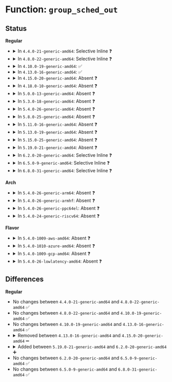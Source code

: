 # Function: <code>group_sched_out</code>

## Status
<b>Regular</b>
<ul>
<li>
<details>
<summary>In <code>4.4.0-21-generic-amd64</code>: Selective Inline ❓</summary>

```c
void group_sched_out(struct perf_event * group_event, struct perf_cpu_context * cpuctx, struct perf_event_context * ctx)
```

```json
{
  "name": "group_sched_out",
  "collision_type": "Unique Static",
  "inline_type": "Selective",
  "funcs": [
    {
      "addr": 18446744071580402976,
      "name": "group_sched_out",
      "external": false,
      "loc": "kernel/events/core.c:1608",
      "file": "kernel/events/core.c",
      "inline": "not declared, inlined",
      "caller_inline": [],
      "caller_func": [
        "kernel/events/core.c:ctx_sched_out",
        "kernel/events/core.c:ctx_sched_out",
        "kernel/events/core.c:__perf_event_disable",
        "kernel/events/core.c:__perf_event_enable"
      ]
    }
  ],
  "symbols": [
    {
      "addr": 18446744071580402976,
      "name": "group_sched_out",
      "section": ".text",
      "bind": "STB_LOCAL",
      "size": 177
    }
  ]
}
```
</details>
</li>
<li>
<details>
<summary>In <code>4.8.0-22-generic-amd64</code>: Selective Inline ❓</summary>

```c
void group_sched_out(struct perf_event * group_event, struct perf_cpu_context * cpuctx, struct perf_event_context * ctx)
```

```json
{
  "name": "group_sched_out",
  "collision_type": "Unique Static",
  "inline_type": "Selective",
  "funcs": [
    {
      "addr": 18446744071580475680,
      "name": "group_sched_out",
      "external": false,
      "loc": "kernel/events/core.c:1833",
      "file": "kernel/events/core.c",
      "inline": "not declared, inlined",
      "caller_inline": [],
      "caller_func": [
        "kernel/events/core.c:ctx_sched_out",
        "kernel/events/core.c:ctx_sched_out"
      ]
    }
  ],
  "symbols": [
    {
      "addr": 18446744071580475680,
      "name": "group_sched_out",
      "section": ".text",
      "bind": "STB_LOCAL",
      "size": 180
    }
  ]
}
```
</details>
</li>
<li>
<details>
<summary>In <code>4.10.0-19-generic-amd64</code>: ✅</summary>

```c
void group_sched_out(struct perf_event * group_event, struct perf_cpu_context * cpuctx, struct perf_event_context * ctx)
```

```json
{
  "name": "group_sched_out",
  "collision_type": "Unique Static",
  "inline_type": "No",
  "funcs": [
    {
      "addr": 18446744071580539696,
      "name": "group_sched_out",
      "external": false,
      "loc": "kernel/events/core.c:1841",
      "file": "kernel/events/core.c",
      "inline": "seen, unknown",
      "caller_inline": [],
      "caller_func": [
        "kernel/events/core.c:ctx_sched_out",
        "kernel/events/core.c:ctx_sched_out"
      ]
    }
  ],
  "symbols": [
    {
      "addr": 18446744071580539696,
      "name": "group_sched_out",
      "section": ".text",
      "bind": "STB_LOCAL",
      "size": 262
    }
  ]
}
```
</details>
</li>
<li>
<details>
<summary>In <code>4.13.0-16-generic-amd64</code>: ✅</summary>

```c
void group_sched_out(struct perf_event * group_event, struct perf_cpu_context * cpuctx, struct perf_event_context * ctx)
```

```json
{
  "name": "group_sched_out",
  "collision_type": "Unique Static",
  "inline_type": "No",
  "funcs": [
    {
      "addr": 18446744071580571008,
      "name": "group_sched_out",
      "external": false,
      "loc": "kernel/events/core.c:1854",
      "file": "kernel/events/core.c",
      "inline": "seen, unknown",
      "caller_inline": [],
      "caller_func": [
        "kernel/events/core.c:ctx_sched_out",
        "kernel/events/core.c:ctx_sched_out"
      ]
    }
  ],
  "symbols": [
    {
      "addr": 18446744071580571008,
      "name": "group_sched_out",
      "section": ".text",
      "bind": "STB_LOCAL",
      "size": 242
    }
  ]
}
```
</details>
</li>
<li>
<details>
<summary>In <code>4.15.0-20-generic-amd64</code>: Absent ❓</summary>

```json
{
  "name": "group_sched_out",
  "collision_type": "Unique Static",
  "inline_type": "Selective",
  "funcs": [
    {
      "addr": 18446744071580639550,
      "name": "group_sched_out",
      "external": false,
      "loc": "kernel/events/core.c:1837",
      "file": "kernel/events/core.c",
      "inline": "not declared, inlined",
      "caller_inline": [
        "kernel/events/core.c:ctx_sched_out",
        "kernel/events/core.c:ctx_sched_out"
      ],
      "caller_func": [
        "kernel/events/core.c:ctx_sched_out",
        "kernel/events/core.c:ctx_sched_out"
      ]
    }
  ],
  "symbols": [
    {
      "addr": 18446744071580639088,
      "name": "group_sched_out.part.92",
      "section": ".text",
      "bind": "STB_LOCAL",
      "size": 223
    }
  ]
}
```
</details>
</li>
<li>
<details>
<summary>In <code>4.18.0-10-generic-amd64</code>: Absent ❓</summary>

```json
{
  "name": "group_sched_out",
  "collision_type": "Unique Static",
  "inline_type": "Selective",
  "funcs": [
    {
      "addr": 18446744071580768569,
      "name": "group_sched_out",
      "external": false,
      "loc": "kernel/events/core.c:2034",
      "file": "kernel/events/core.c",
      "inline": "not declared, inlined",
      "caller_inline": [
        "kernel/events/core.c:ctx_sched_out",
        "kernel/events/core.c:ctx_sched_out",
        "kernel/events/core.c:__perf_event_disable"
      ],
      "caller_func": [
        "kernel/events/core.c:ctx_sched_out",
        "kernel/events/core.c:ctx_sched_out",
        "kernel/events/core.c:__perf_event_disable"
      ]
    }
  ],
  "symbols": [
    {
      "addr": 18446744071580768112,
      "name": "group_sched_out.part.108",
      "section": ".text",
      "bind": "STB_LOCAL",
      "size": 211
    }
  ]
}
```
</details>
</li>
<li>
<details>
<summary>In <code>5.0.0-13-generic-amd64</code>: Absent ❓</summary>

```json
{
  "name": "group_sched_out",
  "collision_type": "Unique Static",
  "inline_type": "Selective",
  "funcs": [
    {
      "addr": 18446744071580835801,
      "name": "group_sched_out",
      "external": false,
      "loc": "kernel/events/core.c:2034",
      "file": "kernel/events/core.c",
      "inline": "not declared, inlined",
      "caller_inline": [
        "kernel/events/core.c:ctx_sched_out",
        "kernel/events/core.c:ctx_sched_out",
        "kernel/events/core.c:__perf_event_disable"
      ],
      "caller_func": [
        "kernel/events/core.c:ctx_sched_out",
        "kernel/events/core.c:ctx_sched_out",
        "kernel/events/core.c:__perf_event_disable"
      ]
    }
  ],
  "symbols": [
    {
      "addr": 18446744071580835344,
      "name": "group_sched_out.part.108",
      "section": ".text",
      "bind": "STB_LOCAL",
      "size": 211
    }
  ]
}
```
</details>
</li>
<li>
<details>
<summary>In <code>5.3.0-18-generic-amd64</code>: Absent ❓</summary>

```json
{
  "name": "group_sched_out",
  "collision_type": "Unique Static",
  "inline_type": "Selective",
  "funcs": [
    {
      "addr": 18446744071580932056,
      "name": "group_sched_out",
      "external": false,
      "loc": "kernel/events/core.c:2036",
      "file": "kernel/events/core.c",
      "inline": "not declared, inlined",
      "caller_inline": [
        "kernel/events/core.c:ctx_sched_out",
        "kernel/events/core.c:ctx_sched_out",
        "kernel/events/core.c:__perf_event_disable"
      ],
      "caller_func": [
        "kernel/events/core.c:ctx_sched_out",
        "kernel/events/core.c:ctx_sched_out",
        "kernel/events/core.c:__perf_event_disable"
      ]
    }
  ],
  "symbols": [
    {
      "addr": 18446744071580931584,
      "name": "group_sched_out.part.0",
      "section": ".text",
      "bind": "STB_LOCAL",
      "size": 215
    }
  ]
}
```
</details>
</li>
<li>
<details>
<summary>In <code>5.4.0-26-generic-amd64</code>: Absent ❓</summary>

```json
{
  "name": "group_sched_out",
  "collision_type": "Unique Static",
  "inline_type": "Selective",
  "funcs": [
    {
      "addr": 18446744071580985992,
      "name": "group_sched_out",
      "external": false,
      "loc": "kernel/events/core.c:2121",
      "file": "kernel/events/core.c",
      "inline": "not declared, inlined",
      "caller_inline": [
        "kernel/events/core.c:ctx_sched_out",
        "kernel/events/core.c:ctx_sched_out",
        "kernel/events/core.c:__perf_event_disable"
      ],
      "caller_func": [
        "kernel/events/core.c:ctx_sched_out",
        "kernel/events/core.c:ctx_sched_out",
        "kernel/events/core.c:__perf_event_disable"
      ]
    }
  ],
  "symbols": [
    {
      "addr": 18446744071580985520,
      "name": "group_sched_out.part.0",
      "section": ".text",
      "bind": "STB_LOCAL",
      "size": 215
    }
  ]
}
```
</details>
</li>
<li>
<details>
<summary>In <code>5.8.0-25-generic-amd64</code>: Absent ❓</summary>

```json
{
  "name": "group_sched_out",
  "collision_type": "Unique Static",
  "inline_type": "Selective",
  "funcs": [
    {
      "addr": 18446744071581183361,
      "name": "group_sched_out",
      "external": false,
      "loc": "kernel/events/core.c:2266",
      "file": "kernel/events/core.c",
      "inline": "not declared, inlined",
      "caller_inline": [
        "kernel/events/core.c:ctx_sched_out",
        "kernel/events/core.c:ctx_sched_out",
        "kernel/events/core.c:__perf_event_disable"
      ],
      "caller_func": [
        "kernel/events/core.c:ctx_sched_out",
        "kernel/events/core.c:ctx_sched_out",
        "kernel/events/core.c:__perf_event_disable"
      ]
    }
  ],
  "symbols": [
    {
      "addr": 18446744071581163904,
      "name": "group_sched_out.part.0",
      "section": ".text",
      "bind": "STB_LOCAL",
      "size": 249
    }
  ]
}
```
</details>
</li>
<li>
<details>
<summary>In <code>5.11.0-16-generic-amd64</code>: Absent ❓</summary>

```json
{
  "name": "group_sched_out",
  "collision_type": "Unique Static",
  "inline_type": "Selective",
  "funcs": [
    {
      "addr": 18446744071581225537,
      "name": "group_sched_out",
      "external": false,
      "loc": "kernel/events/core.c:2309",
      "file": "kernel/events/core.c",
      "inline": "not declared, inlined",
      "caller_inline": [
        "kernel/events/core.c:ctx_sched_out",
        "kernel/events/core.c:ctx_sched_out",
        "kernel/events/core.c:__perf_event_disable"
      ],
      "caller_func": [
        "kernel/events/core.c:ctx_sched_out",
        "kernel/events/core.c:ctx_sched_out",
        "kernel/events/core.c:__perf_event_disable"
      ]
    }
  ],
  "symbols": [
    {
      "addr": 18446744071581203648,
      "name": "group_sched_out.part.0",
      "section": ".text",
      "bind": "STB_LOCAL",
      "size": 227
    }
  ]
}
```
</details>
</li>
<li>
<details>
<summary>In <code>5.13.0-19-generic-amd64</code>: Absent ❓</summary>

```json
{
  "name": "group_sched_out",
  "collision_type": "Unique Static",
  "inline_type": "Selective",
  "funcs": [
    {
      "addr": 18446744071581241741,
      "name": "group_sched_out",
      "external": false,
      "loc": "kernel/events/core.c:2312",
      "file": "kernel/events/core.c",
      "inline": "not declared, inlined",
      "caller_inline": [
        "kernel/events/core.c:ctx_sched_out",
        "kernel/events/core.c:ctx_sched_out",
        "kernel/events/core.c:__perf_event_disable"
      ],
      "caller_func": [
        "kernel/events/core.c:ctx_sched_out",
        "kernel/events/core.c:ctx_sched_out",
        "kernel/events/core.c:__perf_event_disable"
      ]
    }
  ],
  "symbols": [
    {
      "addr": 18446744071581227664,
      "name": "group_sched_out.part.0",
      "section": ".text",
      "bind": "STB_LOCAL",
      "size": 161
    }
  ]
}
```
</details>
</li>
<li>
<details>
<summary>In <code>5.15.0-25-generic-amd64</code>: Absent ❓</summary>

```json
{
  "name": "group_sched_out",
  "collision_type": "Unique Static",
  "inline_type": "Selective",
  "funcs": [
    {
      "addr": 18446744071581477311,
      "name": "group_sched_out",
      "external": false,
      "loc": "kernel/events/core.c:2380",
      "file": "kernel/events/core.c",
      "inline": "not declared, inlined",
      "caller_inline": [
        "kernel/events/core.c:ctx_sched_out",
        "kernel/events/core.c:ctx_sched_out",
        "kernel/events/core.c:__perf_event_disable"
      ],
      "caller_func": [
        "kernel/events/core.c:ctx_sched_out",
        "kernel/events/core.c:ctx_sched_out",
        "kernel/events/core.c:__perf_event_disable"
      ]
    }
  ],
  "symbols": [
    {
      "addr": 18446744071581463024,
      "name": "group_sched_out.part.0",
      "section": ".text",
      "bind": "STB_LOCAL",
      "size": 227
    }
  ]
}
```
</details>
</li>
<li>
<details>
<summary>In <code>5.19.0-21-generic-amd64</code>: Absent ❓</summary>

```json
{
  "name": "group_sched_out",
  "collision_type": "Unique Static",
  "inline_type": "Selective",
  "funcs": [
    {
      "addr": 18446744071581827052,
      "name": "group_sched_out",
      "external": false,
      "loc": "kernel/events/core.c:2293",
      "file": "kernel/events/core.c",
      "inline": "not declared, inlined",
      "caller_inline": [
        "kernel/events/core.c:ctx_sched_out",
        "kernel/events/core.c:ctx_sched_out",
        "kernel/events/core.c:__perf_event_disable"
      ],
      "caller_func": [
        "kernel/events/core.c:ctx_sched_out",
        "kernel/events/core.c:ctx_sched_out",
        "kernel/events/core.c:__perf_event_disable"
      ]
    }
  ],
  "symbols": [
    {
      "addr": 18446744071581809424,
      "name": "group_sched_out.part.0",
      "section": ".text",
      "bind": "STB_LOCAL",
      "size": 246
    }
  ]
}
```
</details>
</li>
<li>
<details>
<summary>In <code>6.2.0-20-generic-amd64</code>: Selective Inline ❓</summary>

```c
void group_sched_out(struct perf_event * group_event, struct perf_event_context * ctx)
```

```json
{
  "name": "group_sched_out",
  "collision_type": "Unique Static",
  "inline_type": "Selective",
  "funcs": [
    {
      "addr": 18446744071582246480,
      "name": "group_sched_out",
      "external": false,
      "loc": "kernel/events/core.c:2281",
      "file": "kernel/events/core.c",
      "inline": "not declared, inlined",
      "caller_inline": [],
      "caller_func": [
        "kernel/events/core.c:__pmu_ctx_sched_out",
        "kernel/events/core.c:__pmu_ctx_sched_out",
        "kernel/events/core.c:__perf_event_disable"
      ]
    }
  ],
  "symbols": [
    {
      "addr": 18446744071582246480,
      "name": "group_sched_out",
      "section": ".text",
      "bind": "STB_LOCAL",
      "size": 165
    }
  ]
}
```
</details>
</li>
<li>
<details>
<summary>In <code>6.5.0-9-generic-amd64</code>: Selective Inline ❓</summary>

```c
void group_sched_out(struct perf_event * group_event, struct perf_event_context * ctx)
```

```json
{
  "name": "group_sched_out",
  "collision_type": "Unique Static",
  "inline_type": "Selective",
  "funcs": [
    {
      "addr": 18446744071582447200,
      "name": "group_sched_out",
      "external": false,
      "loc": "kernel/events/core.c:2281",
      "file": "kernel/events/core.c",
      "inline": "not declared, inlined",
      "caller_inline": [],
      "caller_func": [
        "kernel/events/core.c:__pmu_ctx_sched_out",
        "kernel/events/core.c:__pmu_ctx_sched_out",
        "kernel/events/core.c:__perf_event_disable"
      ]
    }
  ],
  "symbols": [
    {
      "addr": 18446744071582447200,
      "name": "group_sched_out",
      "section": ".text",
      "bind": "STB_LOCAL",
      "size": 165
    }
  ]
}
```
</details>
</li>
<li>
<details>
<summary>In <code>6.8.0-31-generic-amd64</code>: Selective Inline ❓</summary>

```c
void group_sched_out(struct perf_event * group_event, struct perf_event_context * ctx)
```

```json
{
  "name": "group_sched_out",
  "collision_type": "Unique Static",
  "inline_type": "Selective",
  "funcs": [
    {
      "addr": 18446744071582616304,
      "name": "group_sched_out",
      "external": false,
      "loc": "kernel/events/core.c:2319",
      "file": "kernel/events/core.c",
      "inline": "not declared, inlined",
      "caller_inline": [],
      "caller_func": [
        "kernel/events/core.c:__pmu_ctx_sched_out",
        "kernel/events/core.c:__pmu_ctx_sched_out",
        "kernel/events/core.c:__perf_event_disable"
      ]
    }
  ],
  "symbols": [
    {
      "addr": 18446744071582616304,
      "name": "group_sched_out",
      "section": ".text",
      "bind": "STB_LOCAL",
      "size": 165
    }
  ]
}
```
</details>
</li>
</ul>
<b>Arch</b>
<ul>
<li>
<details>
<summary>In <code>5.4.0-26-generic-arm64</code>: Absent ❓</summary>

```json
{
  "name": "group_sched_out",
  "collision_type": "Unique Static",
  "inline_type": "Selective",
  "funcs": [
    {
      "addr": 18446603336492357528,
      "name": "group_sched_out",
      "external": false,
      "loc": "kernel/events/core.c:2121",
      "file": "kernel/events/core.c",
      "inline": "not declared, inlined",
      "caller_inline": [
        "kernel/events/core.c:ctx_sched_out",
        "kernel/events/core.c:ctx_sched_out",
        "kernel/events/core.c:__perf_event_disable"
      ],
      "caller_func": [
        "kernel/events/core.c:ctx_sched_out",
        "kernel/events/core.c:ctx_sched_out",
        "kernel/events/core.c:__perf_event_disable"
      ]
    }
  ],
  "symbols": [
    {
      "addr": 18446603336492356560,
      "name": "group_sched_out.part.0",
      "section": ".text",
      "bind": "STB_LOCAL",
      "size": 176
    }
  ]
}
```
</details>
</li>
<li>
<details>
<summary>In <code>5.4.0-26-generic-armhf</code>: Absent ❓</summary>

```json
{
  "name": "group_sched_out",
  "collision_type": "Unique Static",
  "inline_type": "Selective",
  "funcs": [
    {
      "addr": 3226241780,
      "name": "group_sched_out",
      "external": false,
      "loc": "kernel/events/core.c:2121",
      "file": "kernel/events/core.c",
      "inline": "not declared, inlined",
      "caller_inline": [
        "kernel/events/core.c:ctx_sched_out",
        "kernel/events/core.c:ctx_sched_out",
        "kernel/events/core.c:__perf_event_disable"
      ],
      "caller_func": [
        "kernel/events/core.c:ctx_sched_out",
        "kernel/events/core.c:ctx_sched_out",
        "kernel/events/core.c:__perf_event_disable"
      ]
    }
  ],
  "symbols": [
    {
      "addr": 3226240660,
      "name": "group_sched_out.part.0",
      "section": ".text",
      "bind": "STB_LOCAL",
      "size": 140
    }
  ]
}
```
</details>
</li>
<li>
<details>
<summary>In <code>5.4.0-26-generic-ppc64el</code>: Absent ❓</summary>

```json
{
  "name": "group_sched_out",
  "collision_type": "Unique Static",
  "inline_type": "Selective",
  "funcs": [
    {
      "addr": 13835058055285607608,
      "name": "group_sched_out",
      "external": false,
      "loc": "kernel/events/core.c:2121",
      "file": "kernel/events/core.c",
      "inline": "not declared, inlined",
      "caller_inline": [
        "kernel/events/core.c:ctx_sched_out",
        "kernel/events/core.c:ctx_sched_out",
        "kernel/events/core.c:__perf_event_disable"
      ],
      "caller_func": [
        "kernel/events/core.c:ctx_sched_out",
        "kernel/events/core.c:ctx_sched_out",
        "kernel/events/core.c:__perf_event_disable"
      ]
    }
  ],
  "symbols": [
    {
      "addr": 13835058055285606320,
      "name": "group_sched_out.part.0",
      "section": ".text",
      "bind": "STB_LOCAL",
      "size": 216
    }
  ]
}
```
</details>
</li>
<li>
<details>
<summary>In <code>5.4.0-24-generic-riscv64</code>: Absent ❓</summary>

```json
{
  "name": "group_sched_out",
  "collision_type": "Unique Static",
  "inline_type": "Selective",
  "funcs": [
    {
      "addr": 18446743936272483056,
      "name": "group_sched_out",
      "external": false,
      "loc": "kernel/events/core.c:2121",
      "file": "kernel/events/core.c",
      "inline": "not declared, inlined",
      "caller_inline": [
        "kernel/events/core.c:ctx_sched_out",
        "kernel/events/core.c:ctx_sched_out",
        "kernel/events/core.c:__perf_event_disable"
      ],
      "caller_func": [
        "kernel/events/core.c:ctx_sched_out",
        "kernel/events/core.c:ctx_sched_out",
        "kernel/events/core.c:__perf_event_disable"
      ]
    }
  ],
  "symbols": [
    {
      "addr": 18446743936272482292,
      "name": "group_sched_out.part.0",
      "section": ".text",
      "bind": "STB_LOCAL",
      "size": 128
    }
  ]
}
```
</details>
</li>
</ul>
<b>Flavor</b>
<ul>
<li>
<details>
<summary>In <code>5.4.0-1009-aws-amd64</code>: Absent ❓</summary>

```json
{
  "name": "group_sched_out",
  "collision_type": "Unique Static",
  "inline_type": "Selective",
  "funcs": [
    {
      "addr": 18446744071580954792,
      "name": "group_sched_out",
      "external": false,
      "loc": "kernel/events/core.c:2121",
      "file": "kernel/events/core.c",
      "inline": "not declared, inlined",
      "caller_inline": [
        "kernel/events/core.c:ctx_sched_out",
        "kernel/events/core.c:ctx_sched_out",
        "kernel/events/core.c:__perf_event_disable"
      ],
      "caller_func": [
        "kernel/events/core.c:ctx_sched_out",
        "kernel/events/core.c:ctx_sched_out",
        "kernel/events/core.c:__perf_event_disable"
      ]
    }
  ],
  "symbols": [
    {
      "addr": 18446744071580954320,
      "name": "group_sched_out.part.0",
      "section": ".text",
      "bind": "STB_LOCAL",
      "size": 215
    }
  ]
}
```
</details>
</li>
<li>
<details>
<summary>In <code>5.4.0-1010-azure-amd64</code>: Absent ❓</summary>

```json
{
  "name": "group_sched_out",
  "collision_type": "Unique Static",
  "inline_type": "Selective",
  "funcs": [
    {
      "addr": 18446744071580900856,
      "name": "group_sched_out",
      "external": false,
      "loc": "kernel/events/core.c:2121",
      "file": "kernel/events/core.c",
      "inline": "not declared, inlined",
      "caller_inline": [
        "kernel/events/core.c:ctx_sched_out",
        "kernel/events/core.c:ctx_sched_out",
        "kernel/events/core.c:__perf_event_disable"
      ],
      "caller_func": [
        "kernel/events/core.c:ctx_sched_out",
        "kernel/events/core.c:ctx_sched_out",
        "kernel/events/core.c:__perf_event_disable"
      ]
    }
  ],
  "symbols": [
    {
      "addr": 18446744071580900384,
      "name": "group_sched_out.part.0",
      "section": ".text",
      "bind": "STB_LOCAL",
      "size": 215
    }
  ]
}
```
</details>
</li>
<li>
<details>
<summary>In <code>5.4.0-1009-gcp-amd64</code>: Absent ❓</summary>

```json
{
  "name": "group_sched_out",
  "collision_type": "Unique Static",
  "inline_type": "Selective",
  "funcs": [
    {
      "addr": 18446744071580946040,
      "name": "group_sched_out",
      "external": false,
      "loc": "kernel/events/core.c:2121",
      "file": "kernel/events/core.c",
      "inline": "not declared, inlined",
      "caller_inline": [
        "kernel/events/core.c:ctx_sched_out",
        "kernel/events/core.c:ctx_sched_out",
        "kernel/events/core.c:__perf_event_disable"
      ],
      "caller_func": [
        "kernel/events/core.c:ctx_sched_out",
        "kernel/events/core.c:ctx_sched_out",
        "kernel/events/core.c:__perf_event_disable"
      ]
    }
  ],
  "symbols": [
    {
      "addr": 18446744071580945568,
      "name": "group_sched_out.part.0",
      "section": ".text",
      "bind": "STB_LOCAL",
      "size": 215
    }
  ]
}
```
</details>
</li>
<li>
<details>
<summary>In <code>5.4.0-26-lowlatency-amd64</code>: Absent ❓</summary>

```json
{
  "name": "group_sched_out",
  "collision_type": "Unique Static",
  "inline_type": "Selective",
  "funcs": [
    {
      "addr": 18446744071581007912,
      "name": "group_sched_out",
      "external": false,
      "loc": "kernel/events/core.c:2121",
      "file": "kernel/events/core.c",
      "inline": "not declared, inlined",
      "caller_inline": [
        "kernel/events/core.c:ctx_sched_out",
        "kernel/events/core.c:ctx_sched_out",
        "kernel/events/core.c:__perf_event_disable"
      ],
      "caller_func": [
        "kernel/events/core.c:ctx_sched_out",
        "kernel/events/core.c:ctx_sched_out",
        "kernel/events/core.c:__perf_event_disable"
      ]
    }
  ],
  "symbols": [
    {
      "addr": 18446744071581007440,
      "name": "group_sched_out.part.0",
      "section": ".text",
      "bind": "STB_LOCAL",
      "size": 215
    }
  ]
}
```
</details>
</li>
</ul>

## Differences
<b>Regular</b>
<ul>
<li>
No changes between <code>4.4.0-21-generic-amd64</code> and <code>4.8.0-22-generic-amd64</code> ✅
</li>
<li>
No changes between <code>4.8.0-22-generic-amd64</code> and <code>4.10.0-19-generic-amd64</code> ✅
</li>
<li>
No changes between <code>4.10.0-19-generic-amd64</code> and <code>4.13.0-16-generic-amd64</code> ✅
</li>
<li>
<details>
<summary>Removed between <code>4.13.0-16-generic-amd64</code> and <code>4.15.0-20-generic-amd64</code> ➖</summary>

```c
void group_sched_out(struct perf_event * group_event, struct perf_cpu_context * cpuctx, struct perf_event_context * ctx)
```
</details>
</li>
<li>
<details>
<summary>Added between <code>5.19.0-21-generic-amd64</code> and <code>6.2.0-20-generic-amd64</code> ➕</summary>

```c
void group_sched_out(struct perf_event * group_event, struct perf_event_context * ctx)
```
</details>
</li>
<li>
No changes between <code>6.2.0-20-generic-amd64</code> and <code>6.5.0-9-generic-amd64</code> ✅
</li>
<li>
No changes between <code>6.5.0-9-generic-amd64</code> and <code>6.8.0-31-generic-amd64</code> ✅
</li>
</ul>
